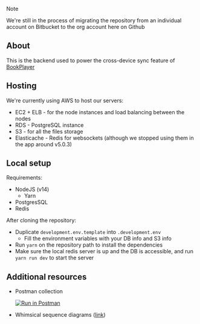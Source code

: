 > [!NOTE]
> We're still in the process of migrating the repository from an individual account on Bitbucket to the org account here on Github

## About
This is the backend used to power the cross-device sync feature of [BookPlayer](https://github.com/TortugaPower/BookPlayer)

## Hosting

We're currently using AWS to host our servers:
* EC2 + ELB - for the node instances and load balancing between the nodes
* RDS - PostgreSQL instance
* S3 - for all the files storage
* Elasticache - Redis for websockets (although we stopped using them in the app around v5.0.3)

## Local setup

Requirements:
* NodeJS (v14)
  * Yarn
* PostgresSQL
* Redis

After cloning the repository:
* Duplicate `development.env.template` into `.development.env`
  * Fill the environment variables with your DB info and S3 info
* Run `yarn` on the repository path to install the dependencies
* Make sure the local redis server is up and the DB is accessible, and run `yarn run dev` to start the server

## Additional resources

* Postman collection

  [![Run in Postman](https://run.pstmn.io/button.svg)](https://app.getpostman.com/run-collection/10416776-40a49b6e-8f9f-463f-8f06-7dc866a5815f?action=collection%2Ffork&source=rip_markdown&collection-url=entityId%3D10416776-40a49b6e-8f9f-463f-8f06-7dc866a5815f%26entityType%3Dcollection%26workspaceId%3D0b373f38-83d7-4257-9410-1baa18d69056)

* Whimsical sequence diagrams ([link](https://whimsical.com/sequence-diagram-placeholder-SeqQDp9C6h2wdWvyR315Hy))
